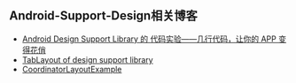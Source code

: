 Android-Support-Design相关博客
---

* [Android Design Support Library 的 代码实验——几行代码，让你的 APP 变得花俏](http://www.jianshu.com/p/1078568e859f)
* [TabLayout of design support library](http://chenfuduo.me/2015/07/30/TabLayout-of-design-support-library/)
* [CoordinatorLayoutExample](https://github.com/saulmm/CoordinatorLayoutExample)
